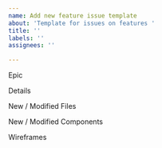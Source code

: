 ```yaml
---
name: Add new feature issue template
about: 'Template for issues on features '
title: ''
labels: ''
assignees: ''

---
```


Epic

Details

New / Modified Files

New / Modified Components

Wireframes
